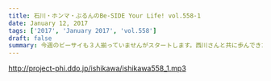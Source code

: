 ```yaml
---
title: 石川・ホンマ・ぶるんのBe-SIDE Your Life! vol.558-1
date: January 12, 2017
tags: ['2017', 'January 2017', 'vol.558']
draft: false
summary: 今週のビーサイも３人揃っていませんがスタートします。西川さんと共に歩んできた20年。年末の洗濯機問題、遂に解決？SAITO
---
```


http://project-phi.ddo.jp/ishikawa/ishikawa558_1.mp3